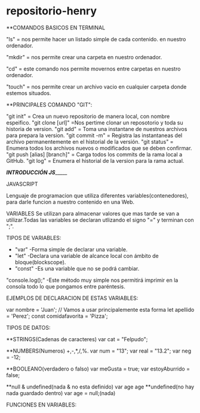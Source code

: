 # repositorio-henry

**COMANDOS BASICOS EN TERMINAL

"ls" = nos permite hacer un listado simple de cada contenido.
en nuestro ordenador.

"mkdir" = nos permite crear una carpeta en nuestro ordenador.

"cd" = este comando nos permite movernos entre carpetas
en nuestro ordenador.

"touch" = nos permite crear un archivo vacio en cualquier 
carpeta donde estemos situados.

**PRINCIPALES COMANDO "GIT":

"git init" = Crea un nuevo repositorio de manera local, con nombre espeifico.
"git clone [url]" =Nos pertime clonar un reposotorio y toda su historia de version.
"git add" = Toma una instantane de nuestros archivos para prepara la version.
"git commit -m" = Registra las instantaneas del archivo permanentemente en el historial de la versión.
"git status" = Enumera todos los archivos nuevos o modificados que se deben confirmar.
"git push [alias] [branch]" = Carga todos los commits de la rama local a GitHub.
"git log" = Enumera el historial de la version para la rama actual.


_________________________INTRODUCCIÓN JS______________________________

JAVASCRIPT

Lenguaje de programacion que utiliza diferentes variables(contenedores), para darle funcion a nuestro contenido en una Web.

VARIABLES
Se utilizan para almacenar valores que mas tarde se van a utilizar.Todas las variables se declaran 
utlizando el signo "=" y terminan con ";".

TIPOS DE VARIABLES:

* "var" -Forma simple de declarar una variable.
* "let" -Declara una variable de alcance local con ámbito de bloque(blockscope).
* "const" -Es una variable que no se podrá cambiar.

"console.log();" -Este método muy simple nos permitirá imprimir en la consola todo lo que pongamos entre paréntesis.

EJEMPLOS DE DECLARACION DE ESTAS VARIABLES:

var nombre = 'Juan'; // Vamos a usar principalemente esta forma
let apellido = 'Perez';
const comidafavorita = 'Pizza';

TIPOS DE DATOS:

**STRINGS(Cadenas de caracteres)
var cat = "Felpudo";

**NUMBERS(Numeros) +,-,*,/,%.
var num = "13";
var real = "13.2";
var neg = -12;

**BOOLEANO(verdadero o falso)
var meGusta = true;
var estoyAburrido = false;

**null & undefined(nada & no esta definido)
var age
age **undefined(no hay nada guardado dentro)
var age = null;(nada)

FUNCIONES EN VARIABLES:

